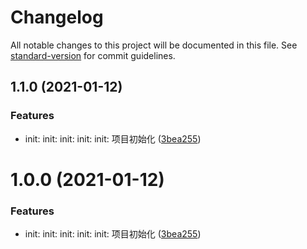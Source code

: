 # Changelog

All notable changes to this project will be documented in this file. See [standard-version](https://github.com/conventional-changelog/standard-version) for commit guidelines.

## 1.1.0 (2021-01-12)


### Features

* init: init: init: init: init: 项目初始化 ([3bea255](https://github.com/OLigeiDD/taro3_tyescript_dva/commit/3bea2550ec4cbed2922660725e405c8185b866fa))

# 1.0.0 (2021-01-12)


### Features

* init: init: init: init: init: 项目初始化 ([3bea255](https://github.com/OLigeiDD/taro3_tyescript_dva/commit/3bea2550ec4cbed2922660725e405c8185b866fa))
